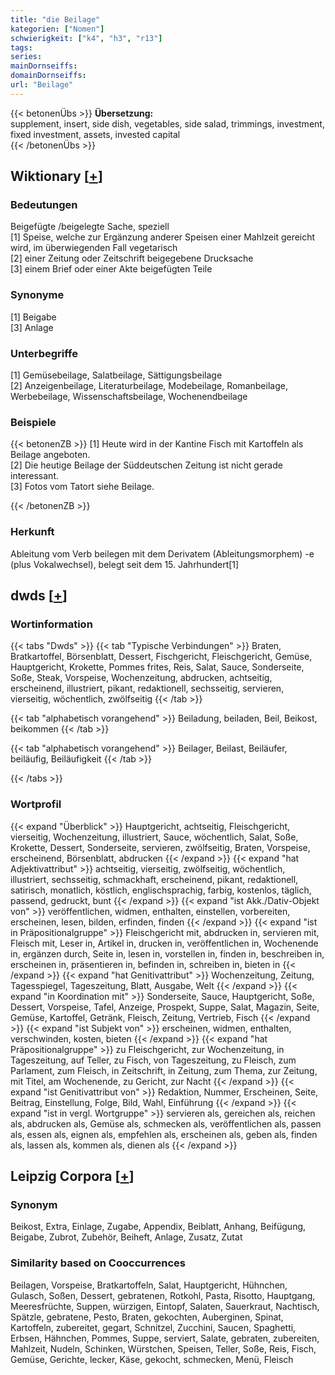 ```yaml
---
title: "die Beilage"
kategorien: ["Nomen"]
schwierigkeit: ["k4", "h3", "r13"]
tags:
series:
mainDornseiffs:
domainDornseiffs:
url: "Beilage"
---
```


{{< betonenÜbs >}}
**Übersetzung:**  
supplement, insert, side dish, vegetables, side salad, trimmings, investment, fixed investment, assets, invested capital  
{{< /betonenÜbs >}}

## Wiktionary [[+](https://de.wiktionary.org/wiki/Beilage)]

### Bedeutungen
Beigefügte /beigelegte Sache, speziell  
[1] Speise, welche zur Ergänzung anderer Speisen einer Mahlzeit gereicht wird, im überwiegenden Fall vegetarisch  
[2] einer Zeitung oder Zeitschrift beigegebene Drucksache  
[3] einem Brief oder einer Akte beigefügten Teile  

### Synonyme
[1] Beigabe  
[3] Anlage  

### Unterbegriffe
[1] Gemüsebeilage, Salatbeilage, Sättigungsbeilage  
[2] Anzeigenbeilage, Literaturbeilage, Modebeilage, Romanbeilage, Werbebeilage, Wissenschaftsbeilage, Wochenendbeilage  

### Beispiele
{{< betonenZB >}}
[1] Heute wird in der Kantine Fisch mit Kartoffeln als Beilage angeboten.  
[2] Die heutige Beilage der Süddeutschen Zeitung ist nicht gerade interessant.  
[3] Fotos vom Tatort siehe Beilage.  

{{< /betonenZB >}}
### Herkunft
Ableitung vom Verb beilegen mit dem Derivatem (Ableitungsmorphem) -e (plus Vokalwechsel), belegt seit dem 15. Jahrhundert[1]  



## dwds [[+](https://www.dwds.de/wb/Beilage)]

### Wortinformation
{{< tabs "Dwds" >}}
{{< tab "Typische Verbindungen" >}}
Braten, Bratkartoffel, Börsenblatt, Dessert, Fischgericht, Fleischgericht, Gemüse, Hauptgericht, Krokette, Pommes frites, Reis, Salat, Sauce, Sonderseite, Soße, Steak, Vorspeise, Wochenzeitung, abdrucken, achtseitig, erscheinend, illustriert, pikant, redaktionell, sechsseitig, servieren, vierseitig, wöchentlich, zwölfseitig
{{< /tab >}}

{{< tab "alphabetisch vorangehend" >}}
Beiladung, beiladen, Beil, Beikost, beikommen
{{< /tab >}}

{{< tab "alphabetisch vorangehend" >}}
Beilager, Beilast, Beiläufer, beiläufig, Beiläufigkeit
{{< /tab >}}

{{< /tabs >}}

### Wortprofil
{{< expand "Überblick" >}} Hauptgericht, achtseitig, Fleischgericht, vierseitig, Wochenzeitung, illustriert, Sauce, wöchentlich, Salat, Soße, Krokette, Dessert, Sonderseite, servieren, zwölfseitig, Braten, Vorspeise, erscheinend, Börsenblatt, abdrucken {{< /expand >}}
{{< expand "hat Adjektivattribut" >}} achtseitig, vierseitig, zwölfseitig, wöchentlich, illustriert, sechsseitig, schmackhaft, erscheinend, pikant, redaktionell, satirisch, monatlich, köstlich, englischsprachig, farbig, kostenlos, täglich, passend, gedruckt, bunt {{< /expand >}}
{{< expand "ist Akk./Dativ-Objekt von" >}} veröffentlichen, widmen, enthalten, einstellen, vorbereiten, erscheinen, lesen, bilden, erfinden, finden {{< /expand >}}
{{< expand "ist in Präpositionalgruppe" >}} Fleischgericht mit, abdrucken in, servieren mit, Fleisch mit, Leser in, Artikel in, drucken in, veröffentlichen in, Wochenende in, ergänzen durch, Seite in, lesen in, vorstellen in, finden in, beschreiben in, erscheinen in, präsentieren in, befinden in, schreiben in, bieten in {{< /expand >}}
{{< expand "hat Genitivattribut" >}} Wochenzeitung, Zeitung, Tagesspiegel, Tageszeitung, Blatt, Ausgabe, Welt {{< /expand >}}
{{< expand "in Koordination mit" >}} Sonderseite, Sauce, Hauptgericht, Soße, Dessert, Vorspeise, Tafel, Anzeige, Prospekt, Suppe, Salat, Magazin, Seite, Gemüse, Kartoffel, Getränk, Fleisch, Zeitung, Vertrieb, Fisch {{< /expand >}}
{{< expand "ist Subjekt von" >}} erscheinen, widmen, enthalten, verschwinden, kosten, bieten {{< /expand >}}
{{< expand "hat Präpositionalgruppe" >}} zu Fleischgericht, zur Wochenzeitung, in Tageszeitung, auf Teller, zu Fisch, von Tageszeitung, zu Fleisch, zum Parlament, zum Fleisch, in Zeitschrift, in Zeitung, zum Thema, zur Zeitung, mit Titel, am Wochenende, zu Gericht, zur Nacht {{< /expand >}}
{{< expand "ist Genitivattribut von" >}} Redaktion, Nummer, Erscheinen, Seite, Beitrag, Einstellung, Folge, Bild, Wahl, Einführung {{< /expand >}}
{{< expand "ist in vergl. Wortgruppe" >}} servieren als, gereichen als, reichen als, abdrucken als, Gemüse als, schmecken als, veröffentlichen als, passen als, essen als, eignen als, empfehlen als, erscheinen als, geben als, finden als, lassen als, kommen als, dienen als {{< /expand >}}

## Leipzig Corpora [[+](https://corpora.uni-leipzig.de/en/res?word=Beilage&corpusId=deu_newscrawl-public_2018)]


### Synonym
Beikost, Extra, Einlage, Zugabe, Appendix, Beiblatt, Anhang, Beifügung, Beigabe, Zubrot, Zubehör, Beiheft, Anlage, Zusatz, Zutat


### Similarity based on Cooccurrences
Beilagen, Vorspeise, Bratkartoffeln, Salat, Hauptgericht, Hühnchen, Gulasch, Soßen, Dessert, gebratenen, Rotkohl, Pasta, Risotto, Hauptgang, Meeresfrüchte, Suppen, würzigen, Eintopf, Salaten, Sauerkraut, Nachtisch, Spätzle, gebratene, Pesto, Braten, gekochten, Auberginen, Spinat, Kartoffeln, zubereitet, gegart, Schnitzel, Zucchini, Saucen, Spaghetti, Erbsen, Hähnchen, Pommes, Suppe, serviert, Salate, gebraten, zubereiten, Mahlzeit, Nudeln, Schinken, Würstchen, Speisen, Teller, Soße, Reis, Fisch, Gemüse, Gerichte, lecker, Käse, gekocht, schmecken, Menü, Fleisch

